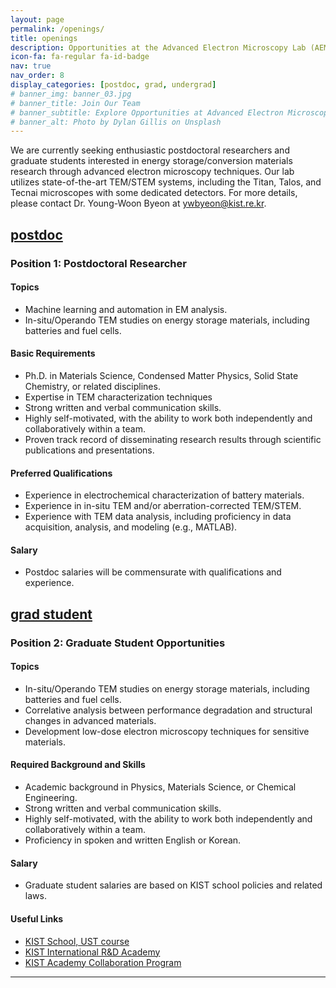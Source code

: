 ```yaml
---
layout: page
permalink: /openings/
title: openings
description: Opportunities at the Advanced Electron Microscopy Lab (AEML)
icon-fa: fa-regular fa-id-badge
nav: true
nav_order: 8
display_categories: [postdoc, grad, undergrad]
# banner_img: banner_03.jpg
# banner_title: Join Our Team
# banner_subtitle: Explore Opportunities at Advanced Electron Microscopy Lab
# banner_alt: Photo by Dylan Gillis on Unsplash
---
```


 <section class="intro">
    <p>
      We are currently seeking enthusiastic postdoctoral researchers and graduate students interested in energy storage/conversion materials research through advanced electron microscopy techniques. Our lab utilizes state-of-the-art TEM/STEM systems, including the Titan, Talos, and Tecnai microscopes with some dedicated detectors. For more details, please contact Dr. Young-Woon Byeon at 
      <a href="mailto:ywbyeon@kist.re.kr">ywbyeon@kist.re.kr</a>.
    </p>
  </section>

<div class="members"> <!-- css를 members에서 가져오기 위한 목적 -->
  <a id="postdoc" href=".#postdoc">
    <h2 class="category">postdoc</h2>
  </a>
</div>

### Position 1: Postdoctoral Researcher

#### Topics

- Machine learning and automation in EM analysis.
- In-situ/Operando TEM studies on energy storage materials, including batteries and fuel cells.

#### Basic Requirements

- Ph.D. in Materials Science, Condensed Matter Physics, Solid State Chemistry, or related disciplines.
- Expertise in TEM characterization techniques
- Strong written and verbal communication skills.
- Highly self-motivated, with the ability to work both independently and collaboratively within a team.
- Proven track record of disseminating research results through scientific publications and presentations.

#### Preferred Qualifications

- Experience in electrochemical characterization of battery materials.
- Experience in in-situ TEM and/or aberration-corrected TEM/STEM.
- Experience with TEM data analysis, including proficiency in data acquisition, analysis, and modeling (e.g., MATLAB).

#### Salary

- Postdoc salaries will be commensurate with qualifications and experience.

<div class="members"> <!-- css를 members에서 가져오기 위한 목적 -->
  <a id="grad" href=".#grad">
    <h2 class="category">grad student</h2>
  </a>
</div>

### Position 2: Graduate Student Opportunities

#### Topics

- In-situ/Operando TEM studies on energy storage materials, including batteries and fuel cells.
- Correlative analysis between performance degradation and structural changes in advanced materials.
- Development low-dose electron microscopy techniques for sensitive materials.

#### Required Background and Skills

- Academic background in Physics, Materials Science, or Chemical Engineering.
- Strong written and verbal communication skills.
- Highly self-motivated, with the ability to work both independently and collaboratively within a team.
- Proficiency in spoken and written English or Korean.

#### Salary

- Graduate student salaries are based on KIST school policies and related laws.

#### Useful Links

- [KIST School, UST course](https://kist_school.kist.re.kr/main)
- [KIST International R&D Academy](http://irda.kist.re.kr/html/main/main.asp#all_menu)
- [KIST Academy Collaboration Program](https://www.kist.re.kr/kist_web/?sub_num=4093)

---
